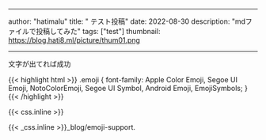 - - - -
author: "hatimalu"
title: " テスト投稿"
date: 2022-08-30
description: "mdファイルで投稿してみた"
tags: ["test"]
thumbnail: https://blog.hati8.ml/picture/thum01.png
- - - -


文字が出てれば成功




{{< highlight html >}}
.emoji {
font-family: Apple Color Emoji, Segoe UI Emoji, NotoColorEmoji, Segoe UI Symbol, Android Emoji, EmojiSymbols;
}
{{< /highlight >}}

{{< css.inline >}}

<style>
.emojify {
	font-family: Apple Color Emoji, Segoe UI Emoji, NotoColorEmoji, Segoe UI Symbol, Android Emoji, EmojiSymbols;
	font-size: 2rem;
	vertical-align: middle;
}
@media screen and (max-width:650px) {
  .nowrap {
    display: block;
    margin: 25px 0;
  }
}
</style>

{{< _css.inline >}}_blog/emoji-support.